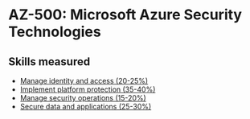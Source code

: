 # AZ-500: Microsoft Azure Security Technologies

## Skills measured
* [Manage identity and access (20-25%)](1-Manage%20identity%20and%20access%20(20-25%25).md)
* [Implement platform protection (35-40%)](2-Implement%20platform%20protection%20(35-40%25).md)
* [Manage security operations (15-20%)](3-Manage%20security%20operations%20(15-20%25).md)
* [Secure data and applications (25-30%)](4-Secure%20data%20and%20applications%20(25-30%25).md)